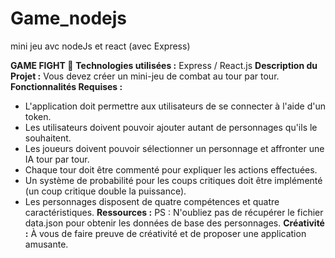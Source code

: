 # Game_nodejs
mini jeu avc nodeJs et react (avec Express)

**GAME FIGHT 🥊**
**Technologies utilisées :** Express / React.js
**Description du Projet :**
Vous devez créer un mini-jeu de combat au tour par tour.
**Fonctionnalités Requises :**
- L'application doit permettre aux utilisateurs de se connecter à l'aide d'un
token.
- Les utilisateurs doivent pouvoir ajouter autant de personnages qu'ils le
souhaitent.
- Les joueurs doivent pouvoir sélectionner un personnage et affronter une
IA tour par tour.
- Chaque tour doit être commenté pour expliquer les actions effectuées.
- Un système de probabilité pour les coups critiques doit être implémenté
(un coup critique double la puissance).
- Les personnages disposent de quatre compétences et quatre
caractéristiques.
**Ressources :**
PS : N'oubliez pas de récupérer le fichier data.json pour obtenir les
données de base des personnages.
**Créativité :**
À vous de faire preuve de créativité et de proposer une application
amusante.
